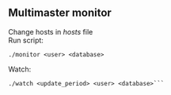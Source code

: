 ## Multimaster monitor

Change hosts in _hosts_ file \
Run script:
```shell
./monitor <user> <database> 
```

Watch:
```shell
./watch <update_period> <user> <database>```
